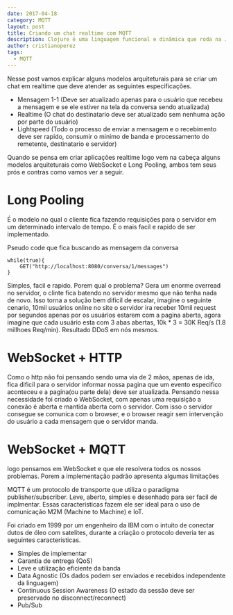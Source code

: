 ```yaml
---
date: 2017-04-18
category: MQTT
layout: post
title: Criando um chat realtime com MQTT
description: Clojure é uma linguagem funcional e dinâmica que roda na JVM e que vem crescendo bastante no mercado de trabalho, com ajuda de algumas bibliotecas. Aprenda como subir uma API REST em 10 minutos!
author: cristianoperez
tags:
  - MQTT
---
```

Nesse post vamos explicar alguns modelos arquiteturais para se criar um chat em realtime que deve atender as seguintes especificações.
* Mensagem 1-1 (Deve ser atualizado apenas para o usuário que recebeu a mensagem e se ele estiver na tela da conversa sendo atualizada)
* Realtime (O chat do destinatario deve ser atualizado sem nenhuma ação por parte do usuário)
* Lightspeed (Todo o processo de enviar a mensagem e o recebimento deve ser rapido, consumir o minimo de banda e processamento do remetente, destinatario e servidor)

 Quando se pensa em criar aplicações realtime logo vem na cabeça alguns modelos arquiteturais como WebSocket e Long Pooling, ambos tem seus prós e contras como vamos ver a seguir.

# Long Pooling

É o modelo no qual o cliente fica fazendo requisições para o servidor em um determinado intervalo de tempo. É o mais facil e rapido de ser implementado.

Pseudo code que fica buscando as mensagem da conversa
```
while(true){
	GET("http://localhost:8080/conversa/1/messages")
}
```

Simples, facil e rapido. Porem qual o problema? Gera um enorme overread no servidor, o clinte fica batendo no servidor mesmo que não tenha nada de novo.
Isso torna a solução bem dificil de escalar, imagine o seguinte cenario, 10mil usuários online no site o servidor ira receber 10mil request por segundos apenas por os usuários estarem com a pagina aberta, agora imagine que cada usuário esta com 3 abas abertas, 10k * 3 = 30K Req/s (1.8 millhoes Req/min). Resultado DDoS em nós mesmos.

# WebSocket + HTTP

Como o http não foi pensando sendo uma via de 2 mãos, apenas de ida, fica dificil para o servidor informar nossa pagina que um evento especifico aconteceu e a pagina(ou parte dela) deve ser atualizada. Pensando nessa necessidade foi criado o WebSocket, com apenas uma requisição a conexão é aberta e mantida aberta com o servidor. Com isso o servidor consegue se comunica com o browser, e o browser reagir sem intervenção do usuário a cada mensagem que o servidor manda.




# WebSocket + MQTT








logo pensamos em WebSocket e que ele resolvera todos os nossos problemas. Porem a implementação padrão apresenta algumas limitações


MQTT é um protocolo de transporte que utiliza o paradigma publisher/subscriber. Leve, aberto, simples e desenhado para ser facil de implmentar. Essas caracteristicas fazem ele ser ideal para o uso de comunicação M2M (Machine to Machine) e IoT.

Foi criado em 1999 por um engenheiro da IBM com o intuito de conectar dutos de óleo com satelites, durante a criação o protocolo deveria ter as seguintes caracteristicas.
* Simples de implementar
* Garantia de entrega (QoS)
* Leve e utilização eficiente da banda
* Data Agnostic (Os dados podem ser enviados e recebidos independente da linguagem)
* Continuous Session Awareness (O estado da sessão deve ser preservado no disconnect/reconnect)
* Pub/Sub
